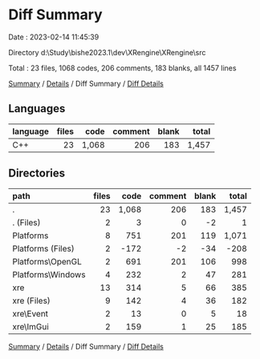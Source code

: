 # Diff Summary

Date : 2023-02-14 11:45:39

Directory d:\\Study\\bishe2023.1\\dev\\XRengine\\XRengine\\src

Total : 23 files,  1068 codes, 206 comments, 183 blanks, all 1457 lines

[Summary](results.md) / [Details](details.md) / Diff Summary / [Diff Details](diff-details.md)

## Languages
| language | files | code | comment | blank | total |
| :--- | ---: | ---: | ---: | ---: | ---: |
| C++ | 23 | 1,068 | 206 | 183 | 1,457 |

## Directories
| path | files | code | comment | blank | total |
| :--- | ---: | ---: | ---: | ---: | ---: |
| . | 23 | 1,068 | 206 | 183 | 1,457 |
| . (Files) | 2 | 3 | 0 | -2 | 1 |
| Platforms | 8 | 751 | 201 | 119 | 1,071 |
| Platforms (Files) | 2 | -172 | -2 | -34 | -208 |
| Platforms\\OpenGL | 2 | 691 | 201 | 106 | 998 |
| Platforms\\Windows | 4 | 232 | 2 | 47 | 281 |
| xre | 13 | 314 | 5 | 66 | 385 |
| xre (Files) | 9 | 142 | 4 | 36 | 182 |
| xre\\Event | 2 | 13 | 0 | 5 | 18 |
| xre\\ImGui | 2 | 159 | 1 | 25 | 185 |

[Summary](results.md) / [Details](details.md) / Diff Summary / [Diff Details](diff-details.md)